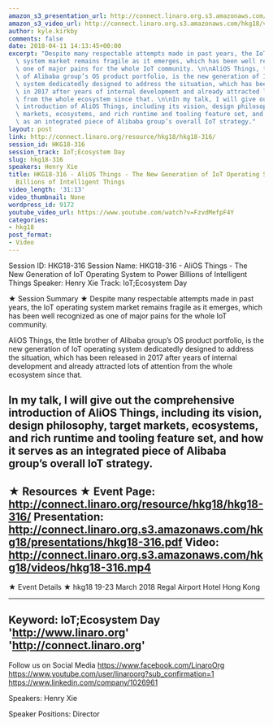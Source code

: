```yaml
---
amazon_s3_presentation_url: http://connect.linaro.org.s3.amazonaws.com/hkg18/presentations/hkg18-316.pdf
amazon_s3_video_url: http://connect.linaro.org.s3.amazonaws.com/hkg18/videos/hkg18-316.mp4
author: kyle.kirkby
comments: false
date: 2018-04-11 14:13:45+00:00
excerpt: "Despite many respectable attempts made in past years, the IoT operating\
  \ system market remains fragile as it emerges, which has been well recognized as\
  \ one of major pains for the whole IoT community. \n\nAliOS Things, the little brother\
  \ of Alibaba group’s OS product portfolio, is the new generation of IoT operating\
  \ system dedicatedly designed to address the situation, which has been released\
  \ in 2017 after years of internal development and already attracted lots of attention\
  \ from the whole ecosystem since that. \n\nIn my talk, I will give out the comprehensive\
  \ introduction of AliOS Things, including its vision, design philosophy, target\
  \ markets, ecosystems, and rich runtime and tooling feature set, and how it serves\
  \ as an integrated piece of Alibaba group’s overall IoT strategy."
layout: post
link: http://connect.linaro.org/resource/hkg18/hkg18-316/
session_id: HKG18-316
session_track: IoT;Ecosystem Day
slug: hkg18-316
speakers: Henry Xie
title: HKG18-316 - AliOS Things - The New Generation of IoT Operating System to Power
  Billions of Intelligent Things
video_length: '31:13'
video_thumbnail: None
wordpress_id: 9172
youtube_video_url: https://www.youtube.com/watch?v=FzvdMefpF4Y
categories:
- hkg18
post_format:
- Video
---
```


Session ID: HKG18-316
Session Name: HKG18-316 - AliOS Things - The New Generation of IoT Operating System to Power Billions of Intelligent Things
Speaker: Henry Xie
Track: IoT;Ecosystem Day


★ Session Summary ★
Despite many respectable attempts made in past years, the IoT operating system market remains fragile as it emerges, which has been well recognized as one of major pains for the whole IoT community. 

AliOS Things, the little brother of Alibaba group’s OS product portfolio, is the new generation of IoT operating system dedicatedly designed to address the situation, which has been released in 2017 after years of internal development and already attracted lots of attention from the whole ecosystem since that. 

In my talk, I will give out the comprehensive introduction of AliOS Things, including its vision, design philosophy, target markets, ecosystems, and rich runtime and tooling feature set, and how it serves as an integrated piece of Alibaba group’s overall IoT strategy.
---------------------------------------------------
★ Resources ★
Event Page: http://connect.linaro.org/resource/hkg18/hkg18-316/
Presentation: http://connect.linaro.org.s3.amazonaws.com/hkg18/presentations/hkg18-316.pdf
Video: http://connect.linaro.org.s3.amazonaws.com/hkg18/videos/hkg18-316.mp4
 ---------------------------------------------------
★ Event Details ★
hkg18
19-23 March 2018 
Regal Airport Hotel Hong Kong

---------------------------------------------------
Keyword: IoT;Ecosystem Day
'http://www.linaro.org'
'http://connect.linaro.org'
---------------------------------------------------
Follow us on Social Media
https://www.facebook.com/LinaroOrg
https://www.youtube.com/user/linaroorg?sub_confirmation=1
https://www.linkedin.com/company/1026961

Speakers: Henry Xie

Speaker Positions: Director


